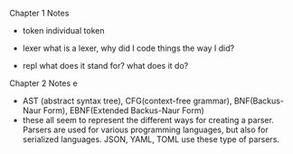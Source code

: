 Chapter 1 Notes
* token
  individual token
* lexer
  what is a lexer, why did I code things the way I did?

* repl
  what does it stand for? what does it do?

Chapter 2 Notes e
* AST (abstract syntax tree), CFG(context-free grammar), BNF(Backus-Naur Form), EBNF(Extended Backus-Naur Form)
* these all seem to represent the different ways for creating a parser. Parsers are used for various programming languages, but also for serialized languages. JSON, YAML, TOML use these type of parsers. 
